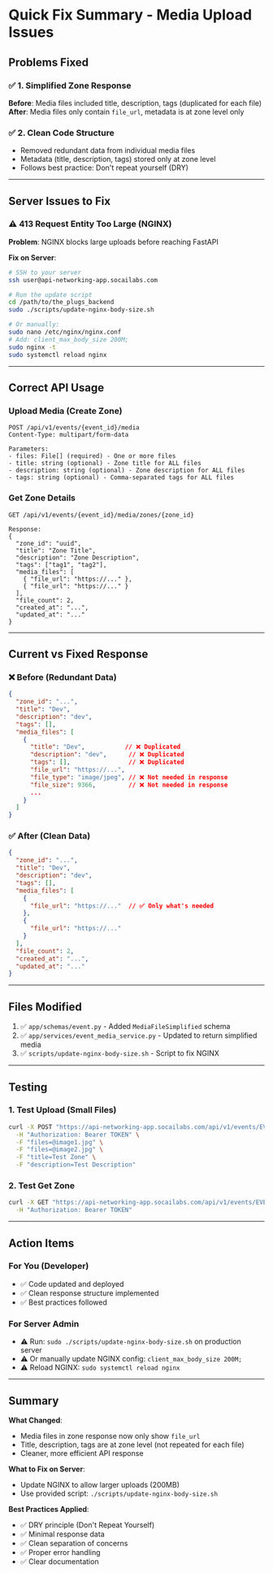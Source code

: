 # Quick Fix Summary - Media Upload Issues

## Problems Fixed

### ✅ 1. Simplified Zone Response
**Before**: Media files included title, description, tags (duplicated for each file)
**After**: Media files only contain `file_url`, metadata is at zone level only

### ✅ 2. Clean Code Structure
- Removed redundant data from individual media files
- Metadata (title, description, tags) stored only at zone level
- Follows best practice: Don't repeat yourself (DRY)

---

## Server Issues to Fix

### ⚠️ 413 Request Entity Too Large (NGINX)

**Problem**: NGINX blocks large uploads before reaching FastAPI

**Fix on Server**:
```bash
# SSH to your server
ssh user@api-networking-app.socailabs.com

# Run the update script
cd /path/to/the_plugs_backend
sudo ./scripts/update-nginx-body-size.sh

# Or manually:
sudo nano /etc/nginx/nginx.conf
# Add: client_max_body_size 200M;
sudo nginx -t
sudo systemctl reload nginx
```

---

## Correct API Usage

### Upload Media (Create Zone)
```
POST /api/v1/events/{event_id}/media
Content-Type: multipart/form-data

Parameters:
- files: File[] (required) - One or more files
- title: string (optional) - Zone title for ALL files
- description: string (optional) - Zone description for ALL files  
- tags: string (optional) - Comma-separated tags for ALL files
```

### Get Zone Details
```
GET /api/v1/events/{event_id}/media/zones/{zone_id}

Response:
{
  "zone_id": "uuid",
  "title": "Zone Title",
  "description": "Zone Description", 
  "tags": ["tag1", "tag2"],
  "media_files": [
    { "file_url": "https://..." },
    { "file_url": "https://..." }
  ],
  "file_count": 2,
  "created_at": "...",
  "updated_at": "..."
}
```

---

## Current vs Fixed Response

### ❌ Before (Redundant Data)
```json
{
  "zone_id": "...",
  "title": "Dev",
  "description": "dev",
  "tags": [],
  "media_files": [
    {
      "title": "Dev",           // ❌ Duplicated
      "description": "dev",      // ❌ Duplicated
      "tags": [],                // ❌ Duplicated
      "file_url": "https://...",
      "file_type": "image/jpeg", // ❌ Not needed in response
      "file_size": 9366,         // ❌ Not needed in response
      ...
    }
  ]
}
```

### ✅ After (Clean Data)
```json
{
  "zone_id": "...",
  "title": "Dev",
  "description": "dev",
  "tags": [],
  "media_files": [
    {
      "file_url": "https://..."  // ✅ Only what's needed
    },
    {
      "file_url": "https://..."
    }
  ],
  "file_count": 2,
  "created_at": "...",
  "updated_at": "..."
}
```

---

## Files Modified

1. ✅ `app/schemas/event.py` - Added `MediaFileSimplified` schema
2. ✅ `app/services/event_media_service.py` - Updated to return simplified media
3. ✅ `scripts/update-nginx-body-size.sh` - Script to fix NGINX

---

## Testing

### 1. Test Upload (Small Files)
```bash
curl -X POST "https://api-networking-app.socailabs.com/api/v1/events/EVENT_ID/media" \
  -H "Authorization: Bearer TOKEN" \
  -F "files=@image1.jpg" \
  -F "files=@image2.jpg" \
  -F "title=Test Zone" \
  -F "description=Test Description"
```

### 2. Test Get Zone
```bash
curl -X GET "https://api-networking-app.socailabs.com/api/v1/events/EVENT_ID/media/zones/ZONE_ID" \
  -H "Authorization: Bearer TOKEN"
```

---

## Action Items

### For You (Developer)
- ✅ Code updated and deployed
- ✅ Clean response structure implemented
- ✅ Best practices followed

### For Server Admin
- ⚠️ Run: `sudo ./scripts/update-nginx-body-size.sh` on production server
- ⚠️ Or manually update NGINX config: `client_max_body_size 200M;`
- ⚠️ Reload NGINX: `sudo systemctl reload nginx`

---

## Summary

**What Changed**:
- Media files in zone response now only show `file_url`
- Title, description, tags are at zone level (not repeated for each file)
- Cleaner, more efficient API response

**What to Fix on Server**:
- Update NGINX to allow larger uploads (200MB)
- Use provided script: `./scripts/update-nginx-body-size.sh`

**Best Practices Applied**:
- ✅ DRY principle (Don't Repeat Yourself)
- ✅ Minimal response data
- ✅ Clean separation of concerns
- ✅ Proper error handling
- ✅ Clear documentation

